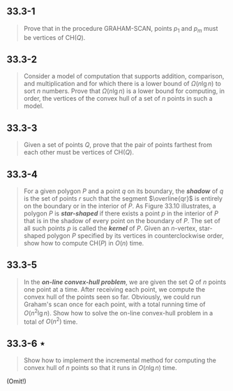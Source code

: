 ## 33.3-1

> Prove that in the procedure $\text{GRAHAM-SCAN}$, points $p_1$ and $p_m$ must be vertices of $\text{CH}(Q)$.

## 33.3-2

> Consider a model of computation that supports addition, comparison, and multiplication and for which there is a lower bound of $\Omega(n\lg n)$ to sort $n$ numbers. Prove that $\Omega(n\lg n)$ is a lower bound for computing, in order, the vertices of the convex hull of a set of $n$ points in such a model.

## 33.3-3

> Given a set of points $Q$, prove that the pair of points farthest from each other must be vertices of $\text{CH}(Q)$.

## 33.3-4

> For a given polygon $P$ and a point $q$ on its boundary, the ***shadow*** of $q$ is the set of points $r$ such that the segment $\overline{qr}$ is entirely on the boundary or in the interior of $P$. As Figure 33.10 illustrates, a polygon $P$ is ***star-shaped*** if there exists a point $p$ in the interior of $P$ that is in the shadow of every point on the boundary of $P$. The set of all such points $p$ is called the ***kernel*** of $P$. Given an $n$-vertex, star-shaped polygon $P$ specified by its vertices in counterclockwise order, show how to compute $\text{CH}(P)$ in $O(n)$ time.

## 33.3-5

> In the ***on-line convex-hull problem***, we are given the set $Q$ of $n$ points one point at a time. After receiving each point, we compute the convex hull of the points seen so far. Obviously, we could run Graham's scan once for each point, with a total running time of $O(n^2\lg n)$. Show how to solve the on-line convex-hull problem in a total of $O(n^2)$ time.

## 33.3-6 $\star$

> Show how to implement the incremental method for computing the convex hull of $n$ points so that it runs in $O(n\lg n)$ time.

(Omit!)
